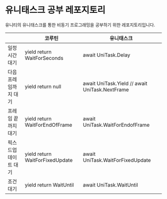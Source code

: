 # 유니태스크 공부 레포지토리

유니티의 유니태스크를 통한 비동기 프로그래밍을 공부하기 위한 레포지토리입니다.

|  | 코루틴 | 유니태스크 |
| --- | --- | --- |
| 일정시간 대기 | yield return WaitForSeconds | await UniTask.Delay |
| 다음 프레임까지 대기 | yield return null | await UniTask.Yield // await UniTask.NextFrame |
| 프레임 끝까지 대기 | yield return WaitForEndOfFrame | await UniTask.WaitForEndofFrame |
| 픽스드업데이트 대기 | yield return WaitForFixedUpdate | await UniTask.WaitForFixedUpdate |
| 조건 대기 | yield return WaitUntil | await UniTask.WaitUntil |
